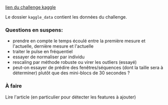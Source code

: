 [lien du challenge kaggle](https://www.kaggle.com/c/dreem-2-sleep-classification-challenge-2020)

Le dossier `kaggle_data` contient les données du challenge.

### Questions en suspens:
- prendre en compte le temps écoulé entre la première mesure et l'actuelle, dernière mesure et l'actuelle
- traiter le pulse en fréquentiel
- essayer de normaliser par individu
- rescaling par méthode robuste ou virer les outliers (essayé)
- peut-on essayer de prédire des fenêtres/séquences (dont la taille sera à déterminer) plutôt que des mini-blocs de 30 secondes ?


### À faire
Lire l'article (en particulier pour détecter les features à ajouter)
